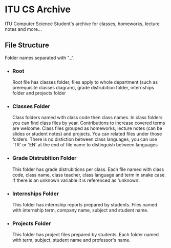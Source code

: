 # ITU CS Archive
  ITU Computer Science Student's archive for classes, homeworks, lecture notes and more...

## File Structure

 Folder names separated with "_".

   - ### Root
     Root file has classes folder, files apply to whole department (such as prerequisite classes diagram), grade distrubition folder, internships folder and projects folder
    
   - ### Classes Folder
     Class folders named with class code then class names. In class folders you can find class files by year. Contributions to increase covered terms are welcome. 
     Class files grouped as homeworks, lecture notes (can be slides or student notes) and projects. You can related files under those folders. There is no distiction between class languages, you can use 'TR' or 'EN' at the end of file name to distinguish between languages
    
   - ### Grade Distrubition Folder
     This folder has grade distrubitions per class. Each file named with class code, class name, class teacher, class language and term in snake case. If there is an unknown variable it is referenced as 'unknown'.
    
   - ### Internships Folder
     This folder has internship reports prepared by students. Files named with internship term, company name, subject and student name.

   - ### Projects Folder
      This folder has project files prepared by students. Each folder named with term, subject, student name and professor's name.